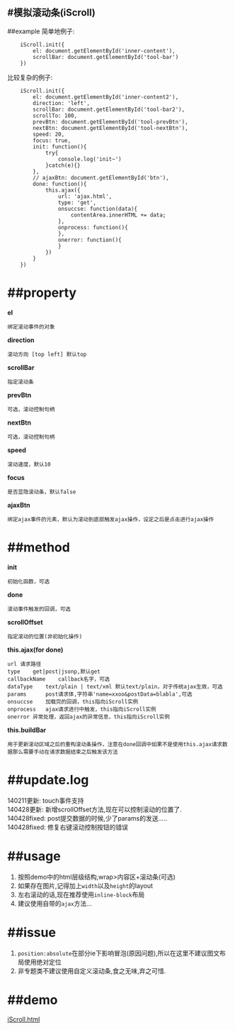 #模拟滚动条(iScroll)
---
##example
简单地例子:

		iScroll.init({
        	el: document.getElementById('inner-content'),
        	scrollBar: document.getElementById('tool-bar')
    	})
比较复杂的例子:

		iScroll.init({
        	el: document.getElementById('inner-content2'),
        	direction: 'left',
        	scrollBar: document.getElementById('tool-bar2'),
        	scrollTo: 100,
        	prevBtn: document.getElementById('tool-prevBtn'),
        	nextBtn: document.getElementById('tool-nextBtn'),
        	speed: 20,
        	focus: true,
        	init: function(){
        		try{
        			console.log('init~')
        		}catch(e){}
        	},
        	// ajaxBtn: document.getElementById('btn'),
        	done: function(){
            	this.ajax({
                	url: 'ajax.html',
                	type: 'get',
                	onsuccse: function(data){
                		contentArea.innerHTML += data;
                	},
                	onprocess: function(){
                	},
                	onerror: function(){
                	}
            	})
        	}
    	})
    		
##property
===
**el**

	绑定滚动事件的对象
	
**direction**	

	滚动方向 [top left] 默认top
	
**scrollBar**

	指定滚动条
	
**prevBtn**	
	
	可选，滚动控制句柄

**nextBtn**	

	可选，滚动控制句柄

**speed**	

	滚动速度，默认10

**focus**	

	是否显隐滚动条，默认false
	
**ajaxBtn**

	绑定ajax事件的元素，默认为滚动到底部触发ajax操作，设定之后是点击进行ajax操作
	
##method
===
**init**	
	
	初始化函数，可选
	
**done**

	滚动事件触发的回调，可选

**scrollOffset**

	指定滚动的位置(非初始化操作)
	
**this.ajax(for done)**
	
	url	请求路径
	type	get|post|jsonp,默认get
	callbackName	callback名字，可选
	dataType	text/plain | text/xml 默认text/plain，对于传统ajax生效，可选
	params		post请求体,字符串'name=xxoo&postData=blabla',可选
	onsuccse	加载完的回调，this指向iScroll实例
	onprocess	ajax请求进行中触发，this指向iScroll实例
	onerror	异常处理，返回ajax的异常信息，this指向iScroll实例
	
**this.buildBar**

	用于更新滚动区域之后的重构滚动条操作，注意在done回调中如果不是使用this.ajax请求数据那么需要手动在请求数据结束之后触发该方法
	
##update.log
====
140211更新: touch事件支持  
140428更新: 新增scrollOffset方法,现在可以控制滚动的位置了.  
140428fixed: post提交数据的时候,少了params的发送.....  
140428fixed: 修复右键滚动控制按钮的错误  

##usage
===
1. 按照demo中的html层级结构,wrap>内容区+滚动条(可选)
2. 如果存在图片,记得加上`width`以及`height`的layout
3. 左右滚动的话,现在推荐使用`inline-block`布局
4. 建议使用自带的`ajax`方法...

##issue
===
1. `position:absolute`在部分ie下影响冒泡(原因问题),所以在这里不建议图文布局使用绝对定位  
2. 非专题类不建议使用自定义滚动条,食之无味,弃之可惜.

##demo
===
[iScroll.html](iScroll.html)